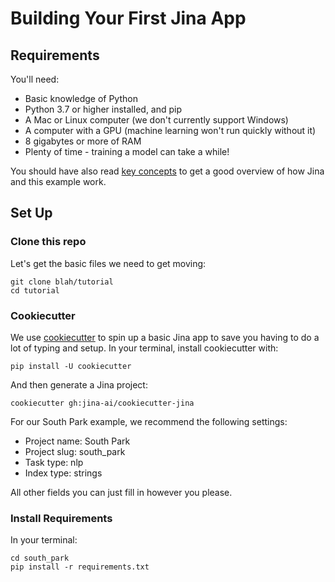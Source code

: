 # Building Your First Jina App

## Requirements

You'll need:

* Basic knowledge of Python
* Python 3.7 or higher installed, and pip
* A Mac or Linux computer (we don't currently support Windows)
* A computer with a GPU (machine learning won't run quickly without it)
* 8 gigabytes or more of RAM
* Plenty of time - training a model can take a while!

You should have also read [key concepts](01_concepts.md) to get a good overview of how Jina and this example work.

## Set Up

### Clone this repo

Let's get the basic files we need to get moving:

```
git clone blah/tutorial
cd tutorial
```

### Cookiecutter

We use [cookiecutter](https://github.com/cookiecutter/cookiecutter) to spin up a basic Jina app to save you having to do a lot of typing and setup. In your terminal, install cookiecutter with:

```
pip install -U cookiecutter
```

And then generate a Jina project:

```
cookiecutter gh:jina-ai/cookiecutter-jina
```

For our South Park example, we recommend the following settings:

* Project name: South Park
* Project slug: south_park
* Task type: nlp
* Index type: strings

All other fields you can just fill in however you please.

### Install Requirements

In your terminal:

```
cd south_park
pip install -r requirements.txt
```
